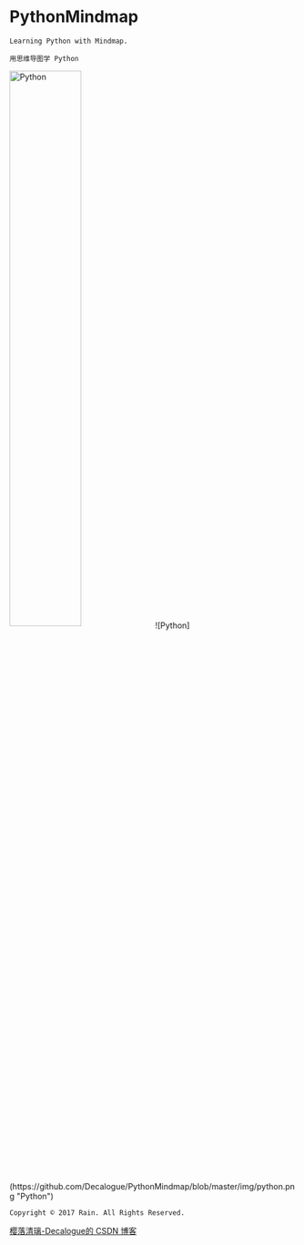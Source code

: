 # PythonMindmap

`Learning Python with Mindmap.`

`用思维导图学 Python`

<img src="https://github.com/Decalogue/PythonMindmap/blob/master/img/python.png" width = "50%" height = "%50" alt="Python" align=center />
![Python](https://github.com/Decalogue/PythonMindmap/blob/master/img/python.png "Python")

`Copyright © 2017 Rain. All Rights Reserved.`

[樱落清璃-Decalogue的 CSDN 博客](https://www.decalogue.cn)
